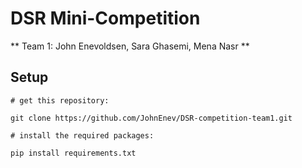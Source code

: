 # DSR Mini-Competition

** Team 1: John Enevoldsen, Sara Ghasemi, Mena Nasr **

## Setup


```
# get this repository:

git clone https://github.com/JohnEnev/DSR-competition-team1.git

# install the required packages:

pip install requirements.txt

```
